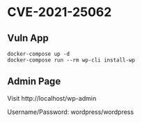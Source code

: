 # CVE-2021-25062

## Vuln App

```
docker-compose up -d
docker-compose run --rm wp-cli install-wp
```

## Admin Page

Visit http://localhost/wp-admin

Username/Password: wordpress/wordpress